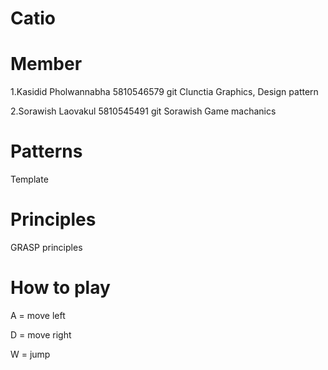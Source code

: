 # Catio

# Member
1.Kasidid  Pholwannabha 5810546579 git Clunctia
Graphics, Design pattern

2.Sorawish Laovakul     5810545491 git Sorawish
Game machanics

# Patterns
Template

# Principles
GRASP principles

# How to play 
A = move left

D = move right

W = jump



